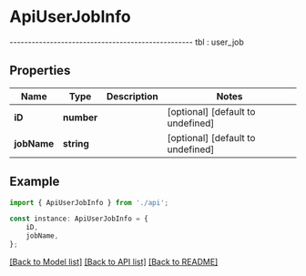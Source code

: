 # ApiUserJobInfo

--------------------------------------------------  tbl : user_job

## Properties

Name | Type | Description | Notes
------------ | ------------- | ------------- | -------------
**iD** | **number** |  | [optional] [default to undefined]
**jobName** | **string** |  | [optional] [default to undefined]

## Example

```typescript
import { ApiUserJobInfo } from './api';

const instance: ApiUserJobInfo = {
    iD,
    jobName,
};
```

[[Back to Model list]](../README.md#documentation-for-models) [[Back to API list]](../README.md#documentation-for-api-endpoints) [[Back to README]](../README.md)
